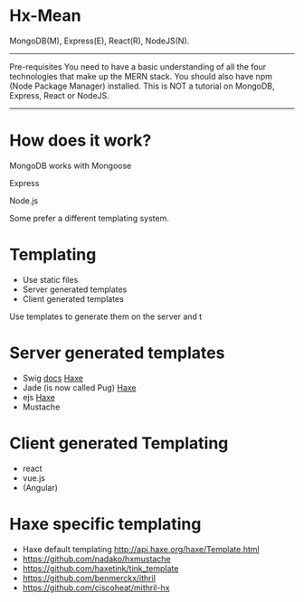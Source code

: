 # Hx-Mean



MongoDB(M), Express(E), React(R), NodeJS(N).


----


Pre-requisites
You need to have a basic understanding of all the four technologies that make up the MERN stack. You should also have npm (Node Package Manager) installed. This is NOT a tutorial on MongoDB, Express, React or NodeJS.

---


# How does it work?

MongoDB works with Mongoose

Express

Node.js

Some prefer a different templating system.


# Templating

- Use static files
- Server generated templates
- Client generated templates


Use templates to generate them on the server and t

# Server generated templates

- Swig [docs](http://node-swig.github.io/swig-templates/docs/) [Haxe](https://github.com/clemos/haxe-js-kit/blob/develop/js/npm/Swig.hx)
- Jade (is now called Pug) [Haxe](https://github.com/clemos/haxe-js-kit/blob/develop/js/npm/Jade.hx)
- ejs [Haxe](https://github.com/clemos/haxe-js-kit/blob/develop/js/npm/Ejs.hx)
- Mustache

# Client generated Templating

- react
- vue.js
- (Angular)


# Haxe specific templating

- Haxe default templating <http://api.haxe.org/haxe/Template.html>
- https://github.com/nadako/hxmustache
- https://github.com/haxetink/tink_template
- https://github.com/benmerckx/ithril
- https://github.com/ciscoheat/mithril-hx